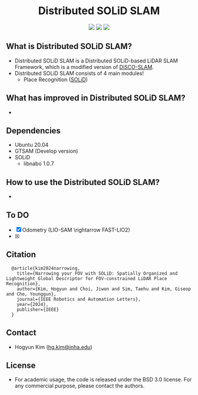 <div align="center">
  <h1>Distributed SOLiD SLAM</h1>
  <a href="https://github.com/sparolab/solid/tree/master/"><img src="https://img.shields.io/badge/-C++-blue?logo=cplusplus" /></a>
  <a href="https://github.com/sparolab/solid/tree/master/"><img src="https://img.shields.io/badge/-Linux-grey?logo=linux" /></a>
  <a href="https://hub.docker.com/r/cokr6901/solid-a-loam/tags"><img src="https://badges.aleen42.com/src/docker.svg" /></a>
</div>

## What is Distributed SOLiD SLAM?
* Distributed SOLiD SLAM is a Distributed SOLiD-based LiDAR SLAM Framework, which is a modified version of [DiSCO-SLAM](https://github.com/RobustFieldAutonomyLab/DiSCo-SLAM). 
* Distributed SOLiD SLAM consists of 4 main modules!
  * Place Recognition ([SOLiD](https://github.com/sparolab/solid.git)) 

## What has improved in Distributed SOLiD SLAM?
*

## Dependencies
* Ubuntu 20.04
* GTSAM (Develop version)
* SOLiD
  * libnabo 1.0.7 

## How to use the Distributed SOLiD SLAM?
*

## To DO
* [x] Odometry (LIO-SAM \rightarrow FAST-LIO2)
* [x]

## Citation
  ```
	@article{kim2024narrowing,
	  title={Narrowing your FOV with SOLiD: Spatially Organized and Lightweight Global Descriptor for FOV-constrained LiDAR Place Recognition},
	  author={Kim, Hogyun and Choi, Jiwon and Sim, Taehu and Kim, Giseop and Cho, Younggun},
	  journal={IEEE Robotics and Automation Letters},
	  year={2024},
	  publisher={IEEE}
	}
  ```
## Contact
* Hogyun Kim (hg.kim@inha.edu)

## License
* For academic usage, the code is released under the BSD 3.0 license. For any commercial purpose, please contact the authors.
